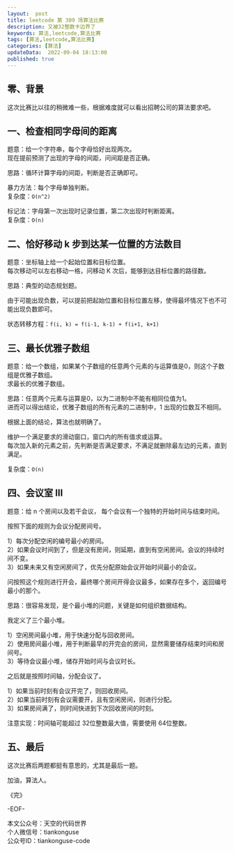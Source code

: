 ```yaml
---   
layout:  post  
title: leetcode 第 309 场算法比赛
description: 又被32整数卡边界了    
keywords: 算法,leetcode,算法比赛  
tags: [算法,leetcode,算法比赛]    
categories: [算法]  
updateData:  2022-09-04 18:13:00  
published: true  
---  
```



## 零、背景  


这次比赛比以往的稍微难一些，根据难度就可以看出招聘公司的算法要求吧。  


## 一、检查相同字母间的距离  


题意：给一个字符串，每个字母恰好出现两次。  
现在提前预测了出现的字母的间距，问间距是否正确。  


思路：循环计算字母的间距，判断是否正确即可。  



暴力方法：每个字母单独判断。  
复杂度：`O(n^2)`  


标记法：字母第一次出现时记录位置，第二次出现时判断距离。  
复杂度：`O(n)`  


## 二、恰好移动 k 步到达某一位置的方法数目  


题意：坐标轴上给一个起始位置和目标位置。  
每次移动可以左右移动一格，问移动 K 次后，能够到达目标位置的路径数。  


思路：典型的动态规划题。  


由于可能出现负数，可以提前把起始位置和目标位置左移，使得最坏情况下也不可能出现负数即可。  


状态转移方程：`f(i, k) = f(i-1, k-1) + f(i+1, k+1)`  


## 三、最长优雅子数组  


题意：给一个数组，如果某个子数组的任意两个元素的与运算值是0，则这个子数组是优雅子数组。  
求最长的优雅子数组。  


思路：任意两个元素与运算是0，以为二进制中不能有相同位值为1。  
进而可以得出结论，优雅子数组的所有元素的二进制中，1 出现的位数互不相同。  


根据上面的结论，算法也就明确了。  


维护一个满足要求的滑动窗口，窗口内的所有值求或运算。  
每次加入新的元素之前，先判断是否满足要求，不满足就删除最左边的元素，直到满足。  


复杂度：`O(n)`  


## 四、会议室 III  


题意：给 n 个房间以及若干会议， 每个会议有一个独特的开始时间与结束时间。  


按照下面的规则为会议分配房间号。  


1）每次分配空闲的编号最小的房间。  
2）如果会议时间到了，但是没有房间，则延期，直到有空闲房间。会议的持续时间不变。  
3）如果未来又有空闲房间了，优先分配原始会议开始时间最小的会议。    


问按照这个规则进行开会，最终哪个房间开得会议最多，如果存在多个，返回编号最小的那个。  



思路：很容易发现，是个最小堆的问题，关键是如何组织数据结构。  


我定义了三个最小堆。  


1）空闲房间最小堆，用于快速分配与回收房间。  
2）使用房间最小堆，用于判断最早的开完会的房间，显然需要储存结束时间和房间号。  
3）等待会议最小堆，储存开始时间与会议时长。  


之后就是按照时间轴，分配会议了。  


1）如果当前时刻有会议开完了，则回收房间。  
2）如果当前时刻有会议需要开，且有空闲房间，则进行分配。  
3）如果房间满了，则时间快进到下次回收房间的时刻。  


注意实现：时间轴可能超过 32位整数最大值，需要使用 64位整数。  


## 五、最后  


这次比赛后两题都挺有意思的，尤其是最后一题。  




加油，算法人。  


《完》  


-EOF-  



本文公众号：天空的代码世界  
个人微信号：tiankonguse  
公众号ID：tiankonguse-code  
  

